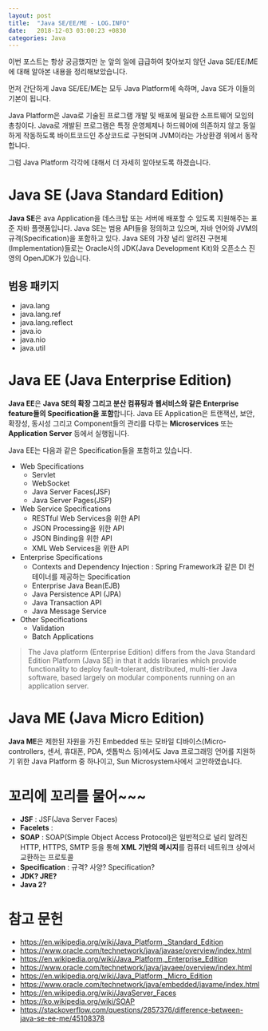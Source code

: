 ```yaml
---
layout: post
title:  "Java SE/EE/ME - LOG.INFO"
date:   2018-12-03 03:00:23 +0830
categories: Java
---
```


이번 포스트는 항상 궁금했지만 눈 앞의 일에 급급하여 찾아보지 않던 Java SE/EE/ME에 대해 알아본 내용을 정리해보았습니다. 

먼저 간단하게 Java SE/EE/ME는 모두 Java Platform에 속하며, Java SE가 이들의 기본이 됩니다. 

Java Platform은 Java로 기술된 프로그램 개발 및 배포에 필요한 소프트웨어 모임의 총칭이다. Java로 개발된 프로그램은 특정 운영체제나 하드웨어에 의존하지 않고 동일하게 작동하도록 바이트코드인 추상코드로 구현되며 JVM이라는 가상환경 위에서 동작합니다.

그럼 Java Platform 각각에 대해서 더 자세히 알아보도록 하겠습니다.

# Java SE (Java Standard Edition)

**Java SE**은 ava Application을 데스크탑 또는 서버에 배포할 수 있도록 지원해주는 표준 자바 플랫폼입니다. Java SE는 범용 API들을 정의하고 있으며, 자바 언어와 JVM의 규격(Specification)을 포함하고 있다. Java SE의 가장 널리 알려진 구현체(Implementation)들로는 Oracle사의 JDK(Java Development Kit)와 오픈소스 진영의 OpenJDK가 있습니다.

## 범용 패키지

- java.lang
- java.lang.ref
- java.lang.reflect
- java.io
- java.nio
- java.util

# Java EE (Java Enterprise Edition)

**Java EE**은 **Java SE의 확장 그리고 분산 컴퓨팅과 웹서비스와 같은 Enterprise feature들의 Specification을 포함**합니다. Java EE Application은 트랜잭션, 보안, 확장성, 동시성 그리고 Component들의 관리를 다루는 **Microservices** 또는 **Application Server** 등에서 실행됩니다.

Java EE는 다음과 같은 Specification들을 포함하고 있습니다.
- Web Specifications
    - Servlet
    - WebSocket
    - Java Server Faces(JSF)
    - Java Server Pages(JSP)
- Web Service Specifications
    - RESTful Web Services을 위한 API
    - JSON Processing을 위한 API
    - JSON Binding을 위한 API
    - XML Web Services을 위한 API
- Enterprise Specifications
    - Contexts and Dependency Injection : Spring Framework과 같은 DI 컨테이너를 제공하는 Specification
    - Enterprise Java Bean(EJB)
    - Java Persistence API (JPA)
    - Java Transaction API
    - Java Message Service
- Other Specifications
    - Validation
    - Batch Applications

> The Java platform (Enterprise Edition) differs from the Java Standard Edition Platform (Java SE) in that it adds libraries which provide functionality to deploy fault-tolerant, distributed, multi-tier Java software, based largely on modular components running on an application server.

# Java ME (Java Micro Edition)

**Java ME**은 제한된 자원을 가진 Embedded 또는 모바일 디바이스(Micro-controllers, 센서, 휴대폰, PDA, 셋톱박스 등)에서도 Java 프로그래밍 언어를 지원하기 위한 Java Platform 중 하나이고, Sun Microsystem사에서 고안하였습니다.

# 꼬리에 꼬리를 물어~~~

- **JSF** : JSF(Java Server Faces)
- **Facelets** : 
- **SOAP** : SOAP(Simple Object Access Protocol)은 일반적으로 널리 알려진 HTTP, HTTPS, SMTP 등을 통해 **XML 기반의 메시지**를 컴퓨터 네트워크 상에서 교환하는 프로토콜
- **Specification** : 규격? 사양? Specification?
- **JDK? JRE?**
- **Java 2?**

# 참고 문헌
- https://en.wikipedia.org/wiki/Java_Platform,_Standard_Edition
- https://www.oracle.com/technetwork/java/javase/overview/index.html
- https://en.wikipedia.org/wiki/Java_Platform,_Enterprise_Edition
- https://www.oracle.com/technetwork/java/javaee/overview/index.html
- https://en.wikipedia.org/wiki/Java_Platform,_Micro_Edition
- https://www.oracle.com/technetwork/java/embedded/javame/index.html
- https://en.wikipedia.org/wiki/JavaServer_Faces
- https://ko.wikipedia.org/wiki/SOAP
- https://stackoverflow.com/questions/2857376/difference-between-java-se-ee-me/45108378